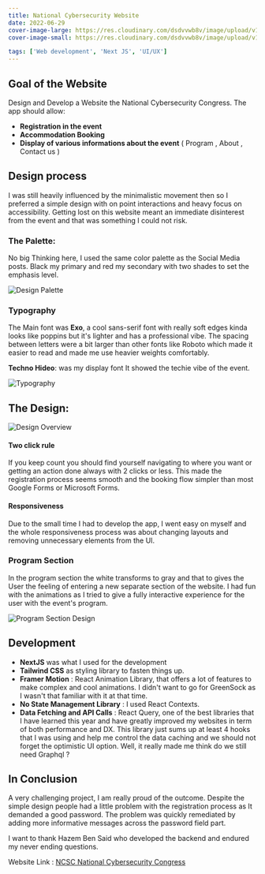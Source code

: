 ```yaml
---
title: National Cybersecurity Website 
date: 2022-06-29
cover-image-large: https://res.cloudinary.com/dsdvvwb8v/image/upload/v1656454904/large_main_frame_3611b0aeef.jpg
cover-image-small: https://res.cloudinary.com/dsdvvwb8v/image/upload/v1656454905/small_main_frame_3611b0aeef.jpg

tags: ['Web development', 'Next JS', 'UI/UX']
---
```


## Goal of the Website 

Design and Develop a Website the National Cybersecurity Congress. The app should allow: 

- **Registration in the event** 
- **Accommodation Booking** 
- **Display of various informations about the event** ( Program , About , Contact us )

## Design process

I was still heavily influenced by the minimalistic movement then so I preferred a simple design with on point interactions and heavy focus on accessibility. Getting lost on this website meant an immediate disinterest from the event and that was something I could not risk. 

### The Palette:

 No big Thinking here, I used the same color palette as the Social Media posts. 
 Black my primary and red my secondary with two shades to set the emphasis level. 

![ Design Palette ](https://res.cloudinary.com/dsdvvwb8v/image/upload/v1656454904/large_Design_Tokens_dc2ea95697.png)


### Typography

 The Main font was **Exo**, a cool sans-serif font with really soft edges kinda looks like poppins but it's lighter and has a professional vibe. The spacing between letters were a bit larger than other fonts like Roboto which made it easier to read and made me use heavier weights comfortably.

 **Techno Hideo**: was my display font It showed the techie vibe of the event.

![Typography](https://res.cloudinary.com/dsdvvwb8v/image/upload/v1656454904/large_Logos_b3afd0ca8f.png)

## The Design: 

![Design Overview](https://res.cloudinary.com/dsdvvwb8v/image/upload/v1656455568/large_design_overview_ca613858b3.png)

 #### Two click rule
 
 If you keep count you should find yourself navigating to where you want or getting an action done always with 2 clicks or less. This made the registration process seems smooth and the booking flow simpler than most Google Forms or Microsoft Forms.
 

#### Responsiveness

 Due to the small time I had to develop the app, I went easy on myself and the whole responsiveness process was about changing layouts and removing unnecessary elements from the UI.



### Program Section

In the program section the white transforms to gray and that to gives the User the feeling of entering a new separate section of the website. I had fun with the animations as I tried to give a fully interactive experience for the user with the event's program.


![Program Section Design ](https://res.cloudinary.com/dsdvvwb8v/image/upload/v1656454904/large_Program_design_7e4f2dcf6d.png)

## Development

- **NextJS** was what I used for the development
- **Tailwind CSS** as styling library to fasten things up. 
- **Framer Motion** : React Animation Library, that offers a lot of features to make complex and cool animations. I didn't want to go for GreenSock as I wasn't that familiar with it at that time.
- **No State Management Library** : I used React Contexts.
- **Data Fetching and API Calls** : React Query, one of the best libraries that I have learned this year and have greatly improved my websites in term of both performance and DX. This library just sums up at least 4 hooks that I was using and help me control the data caching and we should not forget the optimistic UI option. Well, it really made me think do we still need Graphql ? 



## In Conclusion

A very challenging project, I am really proud of the outcome. Despite the simple design people had a little problem with the registration process as It demanded a good password. The problem was quickly  remediated by adding more informative messages across the password field part.

 I want to thank Hazem Ben Said who developed the backend and endured my never ending questions. 


Website Link : 
[NCSC National Cybersecurity Congress](https://nationalcybersecuritycongress.vercel.app/)
